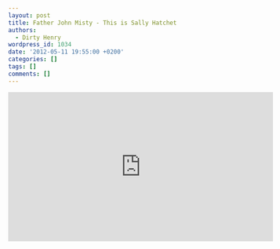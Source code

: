 ```yaml
---
layout: post
title: Father John Misty - This is Sally Hatchet
authors:
  - Dirty Henry
wordpress_id: 1034
date: '2012-05-11 19:55:00 +0200'
categories: []
tags: []
comments: []
---
```

<iframe width="540" height="304" src="http://www.youtube.com/embed/Hl7gehsIKZg" frameborder="0" allowfullscreen></iframe>
